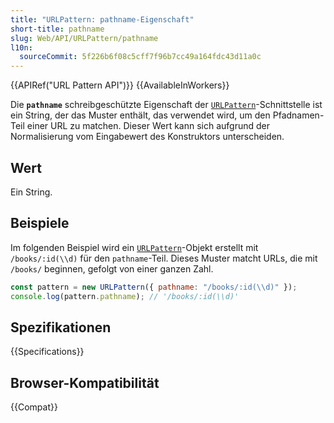 ```yaml
---
title: "URLPattern: pathname-Eigenschaft"
short-title: pathname
slug: Web/API/URLPattern/pathname
l10n:
  sourceCommit: 5f226b6f08c5cff7f96b7cc49a164fdc43d11a0c
---
```


{{APIRef("URL Pattern API")}} {{AvailableInWorkers}}

Die **`pathname`** schreibgeschützte Eigenschaft der [`URLPattern`](/de/docs/Web/API/URLPattern)-Schnittstelle ist ein
String, der das Muster enthält, das verwendet wird, um den Pfadnamen-Teil einer URL zu matchen. Dieser Wert kann sich aufgrund der Normalisierung vom Eingabewert des Konstruktors unterscheiden.

## Wert

Ein String.

## Beispiele

Im folgenden Beispiel wird ein [`URLPattern`](/de/docs/Web/API/URLPattern)-Objekt erstellt mit
`/books/:id(\\d)` für den `pathname`-Teil. Dieses Muster matcht URLs, die mit `/books/` beginnen, gefolgt von einer ganzen Zahl.

```js
const pattern = new URLPattern({ pathname: "/books/:id(\\d)" });
console.log(pattern.pathname); // '/books/:id(\\d)'
```

## Spezifikationen

{{Specifications}}

## Browser-Kompatibilität

{{Compat}}
